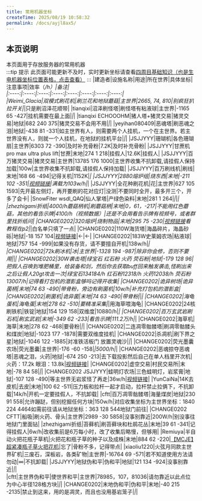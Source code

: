```yaml
---
title: 常用机器坐标
createTime: 2025/08/19 10:58:32
permalink: /docs/ayjl8ax5/
---
```

## **本页说明**  
本页面用于存放服务器的常用机器  
:::tip 提示
此页面可能更新不及时，实时更新坐标请查看[四周目基础知识（也是生电机器坐标位置表格，点击查看）](https://docs.qq.com/sheet/DV0p5Zm90bEp2bkRT)
:::
|建造者|设施名称|用途|所在世界|具体坐标|注意事项|效率（*/h）|备注|  
|:----:|:----:|:----:|:----:|:----:|:----:|:----:|:----:|  
|Weimi_Glacia|双模式刷花机|刷兰花和地狱蘑菇|主世界|2665, 74, 810|别疯狂扒拉开关|*|只是刷沼泽花顺带|
|tianqixi|沼泽刷怪塔|刷怪塔有粘液球|主世界|-1165 65 -427|挂机需要在最上面|*|*|
|tianqixi ECHOOOHM|猪人塔+猪灵交易|猪灵交易|地狱|682 240 375|猪灵交易不会用不用|*|*|
|yeyihan080409|恶魂塔|刷恶魂之泪|地狱|-438 81 -331|如主世界有人，则需要两个人挂机，一个在主世界。若主世界没有人，则就一个人挂机，在地狱的挂机平台|*|*|
|JSJJYYY|珊瑚机|各色珊瑚扇|主世界|6303 72 -390|及时补充骨粉|7.2K|及时补充骨粉|
|JSJJYYY|甘蔗机pro max ultra plus lift|甘蔗|末地|274 1 218|挂假人|12.6K|挂假人|
|JSJJYYY|百万猪灵交易|猪灵交易|主世界|13785 176 1000|主世界收集不抗卸载,请挂假人保持加载|100w|主世界收集不抗卸载,请挂假人保持加载|
|JSJJYYY|百万刷线机|刷线|末地|168 66 -494|记得关机|1152K|*|
|JSJJYYY|2880熔炉组|烧东西|末地|-211 102 -351|[视频链接](https://www.bilibili.com/video/BV1T4421S7QM)|满载为103w/h|*|
|JSJJYYY|全花种刷花机|花|主世界|627 105 1593|先开最左侧灯，再开要刷的花对应灯|没测|不要同时全开，最多开三个，开多了会卡|
|SnowFiter wsdl_QAQ|仙人掌塔|产绿色染料|末地|281 1 264|*|*|*|
|zhezhigami折纸|4000/h蘑菇柄机|刷蘑菇柄|末地|0，61，-217|不能用红色蘑菇，其他的看告示牌|4100/h（视频数据）|还是不会用看告示牌有视频号，或者群里找折纸问|
|CHANGE0202|320熔炉|烧制物品|末地|295 75 -230|[视频链接](https://www.bilibili.com/video/BV1qvBCYpEZa/)看教程在p2|*|白名单只填了一点|
|CHANGE0202|110W海货塔|海晶碎片，海晶砂砾|地狱|-18 157 104|[视频链接](https://www.bilibili.com/video/BV1DGtoeuErw)|←|←|
|CHANGE0202|183W史莱姆农场|粘液球|地狱|757 154 -999|如果没有存货，请不要擅自开机|138w/h|*|
|CHANGE0202|72k刷冰机|冰|主世界|-1328 194 -987|除非你会修，否则不要用|*|*|
|CHANGE0202|30W袭击塔|绿宝石 红石粉 火药 荧石粉|地狱|-179 128 96|把假人召唤到堆肥桶里，给装备和剑，然后你去获取buff回来触发袭击,怪刷出来之后让假人20gt攻击一次|绿宝石134184/h 红石粉12318/h 火药12038/h 荧石粉13007/h|记得看打包机的潜影盒够吗记得开收集|
|CHANGE0202|诡异树场|诡异菌柄|末地|74 63 -490|带骨粉，旁边有刷菌机|10w/h|补充打包机的潜影盒|
|CHANGE0202|刷菌机|诡异菌|末地|74 63 -490|带骨粉|*|*|
|CHANGE0202|海龟蛋机|海龟蛋|末地|278 62 -510|要精准采集|*|用海草喂海龟|
|CHANGE0202|24核刷铁机|铁锭|地狱|154 129 158|双维度|10880/h|*|
|CHANGE0202|百万玄武岩刷石机|刷玄武岩|末地|-349 62 -233|看告示牌|111.2万/h|*|
|CHANGE0202|海草机|海草|末地|278 62 -468|要骨粉|*|*|
|CHANGE0202|二连凋零骷髅塔|刷凋零骷髅头和煤炭|地狱|-1023 177 -1878|需要双维度挂机|
|CHANGE0202|杀凋机|刷下界之星|地狱|-1046 122 -1885|对准铁活板门 放置灵魂沙|*|*|
|CHANGE0202|荧光墨囊农场|荧光墨囊|主世界|-176 -60 -158|*|5000/h|*|
|CHANGE0202|恶魂掠夺恶魂塔|恶魂之泪，火药|地狱|-674 250 -213|去下载投影然后自己在单人档里开次机|火药：17.2k 眼泪：13.8k|[视频链接](https:\www.bilibili.com\video\BV1nM4m117z2)|
|CHANGE0202|虚空交易|村民交易所|末地|-78 84 58|*|*|
|CHANGE0202 JSJJYYY|蛙明灯农场|三色蛙明灯，岩浆膏|地狱|-107 128 -490|等主世界无岩浆怪了再走|36w/h|[视频链接](https://www.bilibili.com/video/BV1Sx4y1J7hg/)|
|YunCaiNa|14K去皮机|去皮|末地|100 62 -511|压力板和拉杆一起才启动，拉杆禁止拉俩下，不抗卸载|14k/h|开机一定要挂假人，不抗卸载|
|cftt|百万凋零骷髅塔|海量煤炭|地狱|230 91 558|允许蹦跶，但别挖掘任何方块|150w/h|对应收集坐标为主世界坐标：1840 224 4464如需前往请从地狱坐标：363 128 544地狱门前往|
|CHANGE0202 CFTT|船吸|刷火药、骨头|主世界|2989 -30 5858|没事别靠近|200W/h|别没事往地狱门里面钻|
|zhezhigami折纸|苔藓机|刷苔藓块和杜鹃花丛|末地|39 61 -341|记得挂假人|6w/h|改收集前是6万每小时，改了收集后略慢，但够用|
|Remiuya|半自动火把花瓶子草机|火把花和瓶子草的种子以及成株|末地|884  62  -220|[【MCJE】超紧凑瓶子草火把花机](https://www.bilibili.com/video/BV1MX4y1E7yw)|忘了|骨粉不多，记得带点|
|xiaoliu1220|火弦月同款主世界矿机|三废石，深板岩，各类矿物|主世界|-16764  69  -571|若不知道使用方法请勿动|∞|不抗卸载|
|JSJJYYY|地狱伪和平|伪和平|地狱|121 134 -924|没事别靠近|*|*|  
|cftt|主世界伪和平|使世界和平|主世界|78985，107，81036|请勿靠近以此点位为中心半径128格方块|*|*|
|CHANGE0202|末地伪和平|伪和平|末地|-40 215 -2135|禁止到这来，用的是凋灵，而且也没用基岩笼子|*|*|